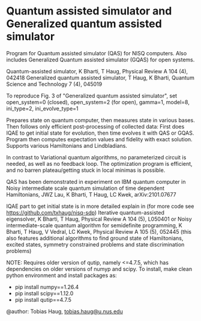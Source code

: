 # Quantum assisted simulator and Generalized quantum assisted simulator


Program for Quantum assisted simulator (QAS) for NISQ computers.
Also includes Generalized Quantum assisted simulator (GQAS) for open systems.

Quantum-assisted simulator, K Bharti, T Haug, Physical Review A 104 (4), 042418
Generalized quantum assisted simulator, T Haug, K Bharti, Quantum Science and Technology 7 (4), 045019

To reproduce Fig. 3 of "Generalized quantum assisted simulator", set open_system=0 (closed), open_system=2 (for open), gamma=1, model=8, ini_type=2, ini_evolve_type=1

Prepares state on quantum computer, then measures state in various bases.
Then follows only efficient post-processing of collected data:
First does IQAE to get initial state for evolution, then time evolves it with QAS or GQAS. 
Program then computes expectation values and fidelity with exact solution.
Supports various Hamiltonians and Lindbladians.

In contrast to Variational quantum algorithms, no parameterized circuit is needed, as well as no feedback loop.
The optimization program is efficient, and no barren plateau/getting stuck in local minimas is possible.


QAS has been demonstrated in experiment on IBM quantum computer in
Noisy intermediate scale quantum simulation of time dependent Hamiltonians, JWZ Lau, K Bharti, T Haug, LC Kwek, arXiv:2101.07677


IQAE part to get initial state is in more detailed explain in (for more code see https://github.com/txhaug/nisq-sdp)
Iterative quantum-assisted eigensolver, K Bharti, T Haug, Physical Review A 104 (5), L050401
or
Noisy intermediate-scale quantum algorithm for semidefinite programming, K Bharti, T Haug, V Vedral, LC Kwek, Physical Review A 105 (5), 052445
(this also features additional algorithms to find ground state of Hamiltonians, excited states, symmetry constrained problems and state discrimination problems)

NOTE: Requires older version of qutip, namely <=4.7.5, which has dependencies on older versions of numyp and scipy.
To install, make clean python environment and install packages as:
- pip install numpy==1.26.4
- pip install scipy==1.12.0
- pip install qutip==4.7.5



@author: Tobias Haug, tobias.haug@u.nus.edu
